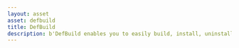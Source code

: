 ```yaml
---
layout: asset
asset: defbuild
title: DefBuild
description: b'DefBuild enables you to easily build, install, uninstall and more for both Android and iOS (if you are using macOS) with a simple unified CL interface. You can easily switch which Defold version you are building on to easily test a new versions.'
---
```

